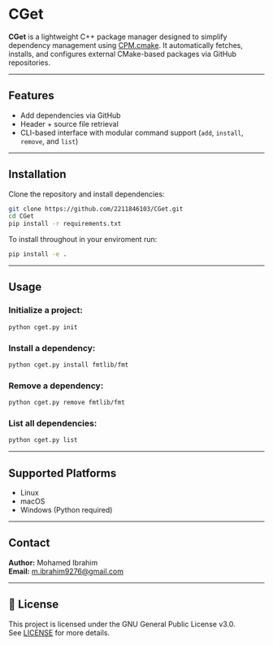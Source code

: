 # CGet

**CGet** is a lightweight C++ package manager designed to simplify dependency management using [CPM.cmake](https://github.com/cpm-cmake/CPM.cmake). It automatically fetches, installs, and configures external CMake-based packages via GitHub repositories.

---

## Features
- Add dependencies via GitHub 
- Header + source file retrieval
- CLI-based interface with modular command support (`add`, `install`, `remove`, and `list`)

---

## Installation

Clone the repository and install dependencies:

```bash
git clone https://github.com/2211846103/CGet.git
cd CGet
pip install -r requirements.txt
```

To install throughout in your enviroment run:
```bash
pip install -e .
```

---

## Usage

### Initialize a project:
```bash
python cget.py init
```

### Install a dependency:
```bash
python cget.py install fmtlib/fmt
```

### Remove a dependency:
```bash
python cget.py remove fmtlib/fmt
```

### List all dependencies:
```bash
python cget.py list
```

---

## Supported Platforms

- Linux 
- macOS 
- Windows (Python required)

---

## Contact

**Author:** Mohamed Ibrahim  
**Email:** m.ibrahim9276@gmail.com

---

## 📄 License

This project is licensed under the GNU General Public License v3.0.  
See [LICENSE](LICENSE) for more details.
